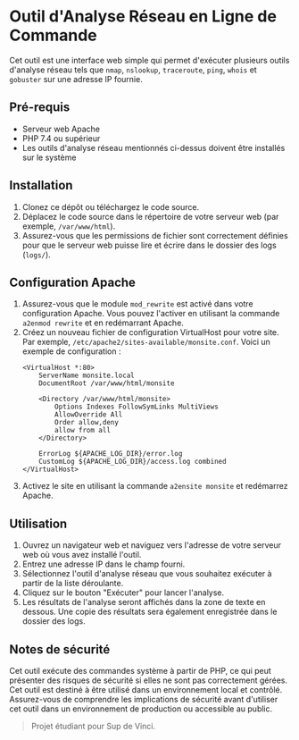 # Outil d'Analyse Réseau en Ligne de Commande

Cet outil est une interface web simple qui permet d'exécuter plusieurs outils d'analyse réseau tels que `nmap`, `nslookup`, `traceroute`, `ping`, `whois` et `gobuster` sur une adresse IP fournie.

## Pré-requis

- Serveur web Apache
- PHP 7.4 ou supérieur
- Les outils d'analyse réseau mentionnés ci-dessus doivent être installés sur le système

## Installation

1. Clonez ce dépôt ou téléchargez le code source.
2. Déplacez le code source dans le répertoire de votre serveur web (par exemple, `/var/www/html`).
3. Assurez-vous que les permissions de fichier sont correctement définies pour que le serveur web puisse lire et écrire dans le dossier des logs (`logs/`).

## Configuration Apache

1. Assurez-vous que le module `mod_rewrite` est activé dans votre configuration Apache. Vous pouvez l'activer en utilisant la commande `a2enmod rewrite` et en redémarrant Apache.
2. Créez un nouveau fichier de configuration VirtualHost pour votre site. Par exemple, `/etc/apache2/sites-available/monsite.conf`. Voici un exemple de configuration :
    ```
    <VirtualHost *:80>
        ServerName monsite.local
        DocumentRoot /var/www/html/monsite

        <Directory /var/www/html/monsite>
            Options Indexes FollowSymLinks MultiViews
            AllowOverride All
            Order allow,deny
            allow from all
        </Directory>

        ErrorLog ${APACHE_LOG_DIR}/error.log
        CustomLog ${APACHE_LOG_DIR}/access.log combined
    </VirtualHost>
    ```
3. Activez le site en utilisant la commande `a2ensite monsite` et redémarrez Apache.

## Utilisation

1. Ouvrez un navigateur web et naviguez vers l'adresse de votre serveur web où vous avez installé l'outil.
2. Entrez une adresse IP dans le champ fourni.
3. Sélectionnez l'outil d'analyse réseau que vous souhaitez exécuter à partir de la liste déroulante.
4. Cliquez sur le bouton "Exécuter" pour lancer l'analyse.
5. Les résultats de l'analyse seront affichés dans la zone de texte en dessous. Une copie des résultats sera également enregistrée dans le dossier des logs.

## Notes de sécurité

Cet outil exécute des commandes système à partir de PHP, ce qui peut présenter des risques de sécurité si elles ne sont pas correctement gérées. Cet outil est destiné à être utilisé dans un environnement local et contrôlé. Assurez-vous de comprendre les implications de sécurité avant d'utiliser cet outil dans un environnement de production ou accessible au public.  
> Projet étudiant pour Sup de Vinci.
